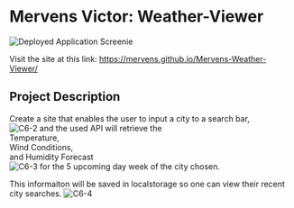 # Mervens Victor: Weather-Viewer

![Deployed Application Screenie](https://user-images.githubusercontent.com/82620500/120958182-2990b980-c725-11eb-9b48-97a248afdf95.png)


Visit the site at this link:
https://mervens.github.io/Mervens-Weather-Viewer/

## Project Description
Create a site that enables the user to input a city to a search bar,  
![C6-2](https://user-images.githubusercontent.com/82620500/120958185-2bf31380-c725-11eb-8e58-5368428529a9.png)
and the used API will retrieve the  
Temperature,  
Wind Conditions,  
and Humidity Forecast  
![C6-3](https://user-images.githubusercontent.com/82620500/120958187-2d244080-c725-11eb-88e6-ad64cd40da49.png)
for the 5 upcoming day week of the city chosen.  

This informaiton will be saved in localstorage so one can view their recent city searches.
![C6-4](https://user-images.githubusercontent.com/82620500/120958189-2dbcd700-c725-11eb-913c-df9afe36f0a4.png)
